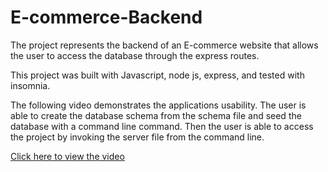 # E-commerce-Backend

The project represents the backend of an E-commerce website that allows the user to access the database through the express routes.

This project was built with Javascript, node js, express, and tested with insomnia.

The following video demonstrates the applications usability. The user is able to create the database
schema from the schema file and seed the database with a command line command. Then the user is able to access the project by invoking the server file from the command line.

[Click here to view the video](https://drive.google.com/file/d/1sN0RT6oOtXLjtvliYYH4xuBm5Uhj3DaG/view
)

